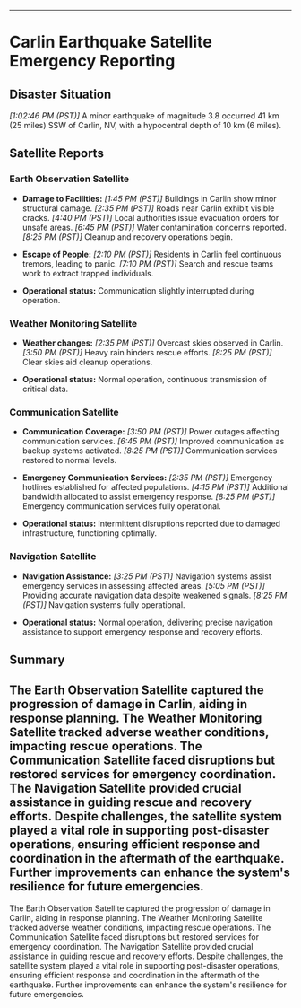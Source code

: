 ---

# Carlin Earthquake Satellite Emergency Reporting

## Disaster Situation

_[1:02:46 PM (PST)]_ A minor earthquake of magnitude 3.8 occurred 41 km (25 miles) SSW of Carlin, NV, with a hypocentral depth of 10 km (6 miles).

## Satellite Reports

### Earth Observation Satellite

- **Damage to Facilities:**
  _[1:45 PM (PST)]_ Buildings in Carlin show minor structural damage.
  _[2:35 PM (PST)]_ Roads near Carlin exhibit visible cracks.
  _[4:40 PM (PST)]_ Local authorities issue evacuation orders for unsafe areas.
  _[6:45 PM (PST)]_ Water contamination concerns reported.
  _[8:25 PM (PST)]_ Cleanup and recovery operations begin.

- **Escape of People:**
  _[2:10 PM (PST)]_ Residents in Carlin feel continuous tremors, leading to panic.
  _[7:10 PM (PST)]_ Search and rescue teams work to extract trapped individuals.

- **Operational status:**
  Communication slightly interrupted during operation.

### Weather Monitoring Satellite

- **Weather changes:**
  _[2:35 PM (PST)]_ Overcast skies observed in Carlin.
  _[3:50 PM (PST)]_ Heavy rain hinders rescue efforts.
  _[8:25 PM (PST)]_ Clear skies aid cleanup operations.

- **Operational status:**
  Normal operation, continuous transmission of critical data.

### Communication Satellite

- **Communication Coverage:**
  _[3:50 PM (PST)]_ Power outages affecting communication services.
  _[6:45 PM (PST)]_ Improved communication as backup systems activated.
  _[8:25 PM (PST)]_ Communication services restored to normal levels.

- **Emergency Communication Services:**
  _[2:35 PM (PST)]_ Emergency hotlines established for affected populations.
  _[4:15 PM (PST)]_ Additional bandwidth allocated to assist emergency response.
  _[8:25 PM (PST)]_ Emergency communication services fully operational.

- **Operational status:**
  Intermittent disruptions reported due to damaged infrastructure, functioning optimally.

### Navigation Satellite

- **Navigation Assistance:**
  _[3:25 PM (PST)]_ Navigation systems assist emergency services in assessing affected areas.
  _[5:05 PM (PST)]_ Providing accurate navigation data despite weakened signals.
  _[8:25 PM (PST)]_ Navigation systems fully operational.

- **Operational status:**
  Normal operation, delivering precise navigation assistance to support emergency response and recovery efforts.

## Summary

## The Earth Observation Satellite captured the progression of damage in Carlin, aiding in response planning. The Weather Monitoring Satellite tracked adverse weather conditions, impacting rescue operations. The Communication Satellite faced disruptions but restored services for emergency coordination. The Navigation Satellite provided crucial assistance in guiding rescue and recovery efforts. Despite challenges, the satellite system played a vital role in supporting post-disaster operations, ensuring efficient response and coordination in the aftermath of the earthquake. Further improvements can enhance the system's resilience for future emergencies.

The Earth Observation Satellite captured the progression of damage in Carlin, aiding in response planning. The Weather Monitoring Satellite tracked adverse weather conditions, impacting rescue operations. The Communication Satellite faced disruptions but restored services for emergency coordination. The Navigation Satellite provided crucial assistance in guiding rescue and recovery efforts. Despite challenges, the satellite system played a vital role in supporting post-disaster operations, ensuring efficient response and coordination in the aftermath of the earthquake. Further improvements can enhance the system's resilience for future emergencies.
